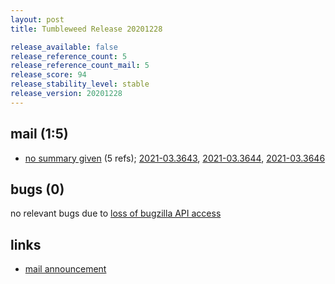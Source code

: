 ```yaml
---
layout: post
title: Tumbleweed Release 20201228

release_available: false
release_reference_count: 5
release_reference_count_mail: 5
release_score: 94
release_stability_level: stable
release_version: 20201228
---
```


## mail (1:5)

- [no summary given](https://github.com/boombatower/tumbleweed-review/issues/10) (5 refs); [2021-03.3643](https://github.com/boombatower/tumbleweed-review/issues/10), [2021-03.3644](https://github.com/boombatower/tumbleweed-review/issues/10), [2021-03.3646](https://github.com/boombatower/tumbleweed-review/issues/10)

## bugs (0)

<!--more-->

no relevant bugs due to [loss of bugzilla API access](https://bugzilla.opensuse.org/show_bug.cgi?id=1157722)



## links

- [mail announcement](https://github.com/boombatower/tumbleweed-review/issues/10)

